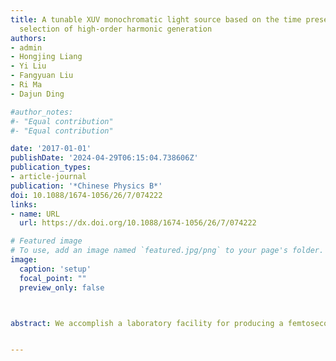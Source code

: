 ```yaml
---
title: A tunable XUV monochromatic light source based on the time preserving grating
  selection of high-order harmonic generation
authors:
- admin
- Hongjing Liang
- Yi Liu
- Fangyuan Liu
- Ri Ma
- Dajun Ding

#author_notes:
#- "Equal contribution"
#- "Equal contribution"

date: '2017-01-01'
publishDate: '2024-04-29T06:15:04.738606Z'
publication_types:
- article-journal
publication: '*Chinese Physics B*'
doi: 10.1088/1674-1056/26/7/074222
links:
- name: URL
  url: https://dx.doi.org/10.1088/1674-1056/26/7/074222

# Featured image
# To use, add an image named `featured.jpg/png` to your page's folder. 
image:
  caption: 'setup'
  focal_point: ""
  preview_only: false



abstract: We accomplish a laboratory facility for producing a femtosecond XUV coherent monochromatic source with a broad tunable spectral range of 20~75 eV. It is based on spectrally selection of multiple harmonic orders from high harmonic generation in intense laser field. By designing a Czerny–Turner type monochromator with the conical diffraction grating mount, a time preserving for the selected harmonic radiation is achieved, minimizing the time broadening caused by grating diffraction and keeping a relatively high diffraction efficiency. The photon flux of the 23 order harmonic (H23) centered at 35.7 eV is 1×10^9  photons/s approximately with a resolving power about 36. This light source provides an ultrashort tunable monochromatic XUV beam that could be attractive for ultrafast electronic and structural dynamics in a large variety of systems. 


---
```

